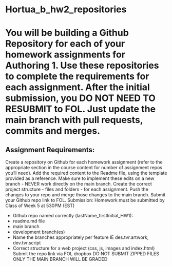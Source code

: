 # Hortua_b_hw2_repositories

# You will be building a Github Repository for each of your homework assignments for Authoring 1. Use these repositories to complete the requirements for each assignment. After the initial submission, you DO NOT NEED TO RESUBMIT to FOL. Just update the main branch with pull requests, commits and merges.

## Assignment Requirements:
Create a repository on Github for each homework assignment (refer to the appropriate
section in the course content for number of assignment repos you’ll need).
Add the required content to the Readme file, using the template provided as a reference.
Make sure to implement these edits on a new branch - NEVER work directly on the main
branch.
Create the correct project structure - files and folders - for each assignment.
Push the changes to your repo and merge those changes to the main branch.
Submit your Github repo link to FOL.
Submission:
Homework must be submitted by Class of Week 5 at 530PM (EST)
- Github repo named correctly (lastName_firstInitial_HW1):
- readme.md file
- main branch
- development branch(es)
- Name the branches appropriately per feature IE des.tvr.artwork, dev.tvr.script
- Correct structure for a web project (css, js, images and index.html)
Submit the repo link via FOL dropbox
DO NOT SUBMIT ZIPPED FILES
ONLY THE MAIN BRANCH WILL BE GRADED